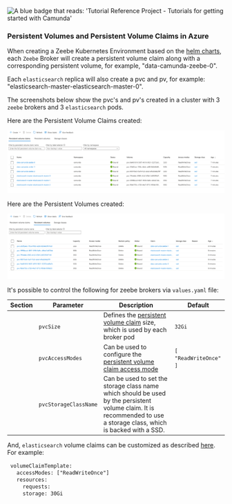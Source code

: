 <img src="https://img.shields.io/badge/Tutorial%20Reference%20Project-Tutorials%20for%20getting%20started%20with%20Camunda-%2338A3E1" alt="A blue badge that reads: 'Tutorial Reference Project - Tutorials for getting started with Camunda'">

### Persistent Volumes and Persistent Volume Claims in Azure

When creating a Zeebe Kubernetes Environment based on the 
[helm charts](https://github.com/camunda/camunda-platform-helm), each 
`Zeebe` Broker will create a persistent volume claim along with a corresponding persistent volume,
for example, "data-camunda-zeebe-0". 

Each `elasticsearch` replica will also create a pvc and pv, for example:  
"elasticsearch-master-elasticsearch-master-0".

The screenshots below show the pvc's and pv's created in a cluster with 3 `zeebe` brokers and 3 `elasticsearch` pods.

Here are the Persistent Volume Claims created: 

<img src="pvc.png" alt="Persistent Volumes">

Here are the Persistent Volumes created: 

<img src="pv.png" alt="Persistent Volumes">

It's possible to control the following for zeebe brokers via `values.yaml` file: 

| Section | Parameter | Description | Default |
|-|-|-|-|
| | `pvcSize` | Defines the [persistent volume claim](https://kubernetes.io/docs/concepts/storage/persistent-volumes/#persistentvolumeclaims) size, which is used by each broker pod | `32Gi` |
| | `pvcAccessModes` | Can be used to configure the [persistent volume claim access mode](https://kubernetes.io/docs/concepts/storage/persistent-volumes/#access-modes) | `[ "ReadWriteOnce" ]` |
| | `pvcStorageClassName` | Can be used to set the storage class name which should be used by the persistent volume claim. It is recommended to use a storage class, which is backed with a SSD. | ` ` |

And, `elasticsearch` volume claims can be customized as described [here](https://github.com/elastic/helm-charts/blob/main/elasticsearch/values.yaml). For example: 

     volumeClaimTemplate:
       accessModes: ["ReadWriteOnce"]
       resources:
         requests:
         storage: 30Gi